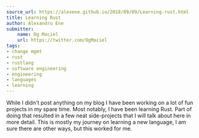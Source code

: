 ```yaml
---
source_url: https://alexene.github.io/2018/09/09/Learning-rust.html
title: Learning Rust
author: Alexandru Ene
submitter:
    name: Og Maciel
    url: https://twitter.com/OgMaciel
tags:
- change mgmt
- rust
- rustlang
- software engineering
- engineering
- languages
- learning
---
```


While I didn't post anything on my blog I have been working on a lot of fun projects in my spare time. Most notably, I have been learning Rust. Part of doing that resulted in a few neat side-projects that I will talk about here in more detail. This is mostly my journey on learning a new language, I am sure there are other ways, but this worked for me.
